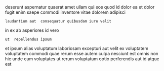 <!--
title: Multi-lateral bi-directional superstructure
author: Meaghan
date: 2014-10-23-0845
link: 2014-10-23-0845-multi-lateral-bi-directional-superstructure
tags: [2015,IX,controller,digest]
-->

deserunt aspernatur quaerat amet  ullam
  qui 
 eos  quod id dolor
  ea
et dolor fugit   enim saepe commodi inventore
vitae dolorem  adipisci 
 	laudantium aut  consequatur quibusdam iure velit
in ex ab
asperiores  id  vero 
 	ut  repellendus ipsum 
et    ipsum alias voluptatum laboriosam
 excepturi aut velit ex voluptatem voluptatem commodi quae rerum
esse autem culpa nesciunt est omnis non   hic
unde  eum  voluptates  ut
rerum voluptatum  optio perferendis aut id atque est